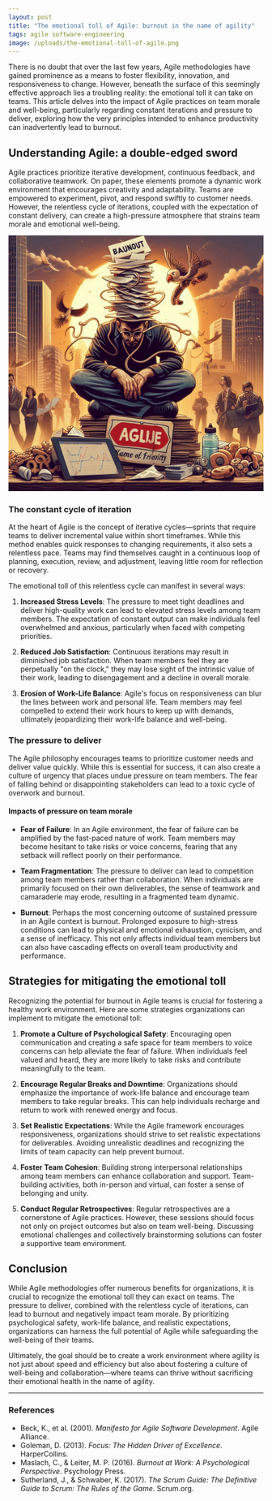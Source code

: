 ```yaml
---
layout: post
title: "The emotional toll of Agile: burnout in the name of agility"
tags: agile software-engineering
image: /uploads/the-emotional-toll-of-agile.png
---
```

There is no doubt that over the last few years, Agile methodologies have gained prominence as a means to foster flexibility, innovation, and responsiveness to change. However, beneath the surface of this seemingly effective approach lies a troubling reality: the emotional toll it can take on teams. This article delves into the impact of Agile practices on team morale and well-being, particularly regarding constant iterations and pressure to deliver, exploring how the very principles intended to enhance productivity can inadvertently lead to burnout.

## Understanding Agile: a double-edged sword

Agile practices prioritize iterative development, continuous feedback, and collaborative teamwork. On paper, these elements promote a dynamic work environment that encourages creativity and adaptability. Teams are empowered to experiment, pivot, and respond swiftly to customer needs. However, the relentless cycle of iterations, coupled with the expectation of constant delivery, can create a high-pressure atmosphere that strains team morale and emotional well-being.

![the-emotional-toll-of-agile](/uploads/the-emotional-toll-of-agile.png)

### The constant cycle of iteration

At the heart of Agile is the concept of iterative cycles—sprints that require teams to deliver incremental value within short timeframes. While this method enables quick responses to changing requirements, it also sets a relentless pace. Teams may find themselves caught in a continuous loop of planning, execution, review, and adjustment, leaving little room for reflection or recovery.

The emotional toll of this relentless cycle can manifest in several ways:

1. **Increased Stress Levels**: The pressure to meet tight deadlines and deliver high-quality work can lead to elevated stress levels among team members. The expectation of constant output can make individuals feel overwhelmed and anxious, particularly when faced with competing priorities.

2. **Reduced Job Satisfaction**: Continuous iterations may result in diminished job satisfaction. When team members feel they are perpetually "on the clock," they may lose sight of the intrinsic value of their work, leading to disengagement and a decline in overall morale.

3. **Erosion of Work-Life Balance**: Agile's focus on responsiveness can blur the lines between work and personal life. Team members may feel compelled to extend their work hours to keep up with demands, ultimately jeopardizing their work-life balance and well-being.

### The pressure to deliver

The Agile philosophy encourages teams to prioritize customer needs and deliver value quickly. While this is essential for success, it can also create a culture of urgency that places undue pressure on team members. The fear of falling behind or disappointing stakeholders can lead to a toxic cycle of overwork and burnout.

#### Impacts of pressure on team morale

- **Fear of Failure**: In an Agile environment, the fear of failure can be amplified by the fast-paced nature of work. Team members may become hesitant to take risks or voice concerns, fearing that any setback will reflect poorly on their performance.

- **Team Fragmentation**: The pressure to deliver can lead to competition among team members rather than collaboration. When individuals are primarily focused on their own deliverables, the sense of teamwork and camaraderie may erode, resulting in a fragmented team dynamic.

- **Burnout**: Perhaps the most concerning outcome of sustained pressure in an Agile context is burnout. Prolonged exposure to high-stress conditions can lead to physical and emotional exhaustion, cynicism, and a sense of inefficacy. This not only affects individual team members but can also have cascading effects on overall team productivity and performance.

## Strategies for mitigating the emotional toll

Recognizing the potential for burnout in Agile teams is crucial for fostering a healthy work environment. Here are some strategies organizations can implement to mitigate the emotional toll:

1. **Promote a Culture of Psychological Safety**: Encouraging open communication and creating a safe space for team members to voice concerns can help alleviate the fear of failure. When individuals feel valued and heard, they are more likely to take risks and contribute meaningfully to the team.

2. **Encourage Regular Breaks and Downtime**: Organizations should emphasize the importance of work-life balance and encourage team members to take regular breaks. This can help individuals recharge and return to work with renewed energy and focus.

3. **Set Realistic Expectations**: While the Agile framework encourages responsiveness, organizations should strive to set realistic expectations for deliverables. Avoiding unrealistic deadlines and recognizing the limits of team capacity can help prevent burnout.

4. **Foster Team Cohesion**: Building strong interpersonal relationships among team members can enhance collaboration and support. Team-building activities, both in-person and virtual, can foster a sense of belonging and unity.

5. **Conduct Regular Retrospectives**: Regular retrospectives are a cornerstone of Agile practices. However, these sessions should focus not only on project outcomes but also on team well-being. Discussing emotional challenges and collectively brainstorming solutions can foster a supportive team environment.

## Conclusion

While Agile methodologies offer numerous benefits for organizations, it is crucial to recognize the emotional toll they can exact on teams. The pressure to deliver, combined with the relentless cycle of iterations, can lead to burnout and negatively impact team morale. By prioritizing psychological safety, work-life balance, and realistic expectations, organizations can harness the full potential of Agile while safeguarding the well-being of their teams. 

Ultimately, the goal should be to create a work environment where agility is not just about speed and efficiency but also about fostering a culture of well-being and collaboration—where teams can thrive without sacrificing their emotional health in the name of agility.

---

### References

- Beck, K., et al. (2001). *Manifesto for Agile Software Development*. Agile Alliance. 
- Goleman, D. (2013). *Focus: The Hidden Driver of Excellence*. HarperCollins.
- Maslach, C., & Leiter, M. P. (2016). *Burnout at Work: A Psychological Perspective*. Psychology Press. 
- Sutherland, J., & Schwaber, K. (2017). *The Scrum Guide: The Definitive Guide to Scrum: The Rules of the Game*. Scrum.org.